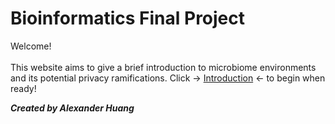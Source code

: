 # Bioinformatics Final Project

Welcome! <br/><br/>
This website aims to give a brief introduction to microbiome environments and its potential privacy ramifications. Click -> [Introduction](https://ashuang2013.github.io/bioinformatics-final/Introduction) <- to begin when ready! <br/>

__*Created by Alexander Huang*__ <br/>
